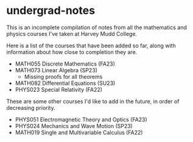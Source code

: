 # undergrad-notes

This is an incomplete compilation of notes from all the mathematics and physics courses I've taken at Harvey Mudd College.

Here is a list of the courses that have been added so far, along with information about how close to completion they are.
* MATH055 Discrete Mathematics (FA23)
* MATH073 Linear Algebra (SP23)
  * Missing proofs for all theorems
* MATH082 Differential Equations (SU23)
* PHYS023 Special Relativity (FA22)

These are some other courses I'd like to add in the future, in order of decreasing priority.
* PHYS051 Electromagnetic Theory and Optics (FA23)
* PHYS024 Mechanics and Wave Motion (SP23)
* MATH019 Single and Multivariable Calculus (FA22)
